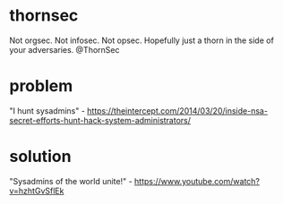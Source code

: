 # thornsec
Not orgsec. Not infosec. Not opsec. Hopefully just a thorn in the side of your adversaries.
@ThornSec

# problem
"I hunt sysadmins" - https://theintercept.com/2014/03/20/inside-nsa-secret-efforts-hunt-hack-system-administrators/

# solution
"Sysadmins of the world unite!" - https://www.youtube.com/watch?v=hzhtGvSflEk
